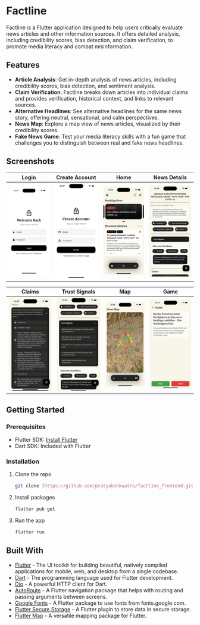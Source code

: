 # Factline

Factline is a Flutter application designed to help users critically evaluate news articles and other information sources. It offers detailed analysis, including credibility scores, bias detection, and claim verification, to promote media literacy and combat misinformation.

## Features

* **Article Analysis**: Get in-depth analysis of news articles, including credibility scores, bias detection, and sentiment analysis.
* **Claim Verification**: Factline breaks down articles into individual claims and provides verification, historical context, and links to relevant sources.
* **Alternative Headlines**: See alternative headlines for the same news story, offering neutral, sensational, and calm perspectives.
* **News Map**: Explore a map view of news articles, visualized by their credibility scores.
* **Fake News Game**: Test your media literacy skills with a fun game that challenges you to distinguish between real and fake news headlines.

## Screenshots

| Login | Create Account | Home | News Details |
| :---: | :---: | :---: |:---:|
| <img src="assets/screenshots/login.png" width="200"> | <img src="assets/screenshots/create_account.png" width="200"> | <img src="assets/screenshots/home.png" width="200"> |<img src="assets/screenshots/news_full_1.png" width="200">|

| Claims | Trust Signals | Map | Game |
| :---: | :---: |:---:|:---:|
| <img src="assets/screenshots/news_claim.png" width="200"> | <img src="assets/screenshots/news_trust_signals.png" width="200"> |<img src="assets/screenshots/map.png" width="200">| <img src="assets/screenshots/game_question_attempt.png" width="200">|

## Getting Started

### Prerequisites

* Flutter SDK: [Install Flutter](https://flutter.dev/docs/get-started/install)
* Dart SDK: Included with Flutter

### Installation

1.  Clone the repo
    ```sh
    git clone [https://github.com/pratyakshkwatra/factline_frontend.git](https://github.com/pratyakshkwatra/factline_frontend.git)
    ```
2.  Install packages
    ```sh
    flutter pub get
    ```
3.  Run the app
    ```sh
    flutter run
    ```

## Built With

* [Flutter](https://flutter.dev/) - The UI toolkit for building beautiful, natively compiled applications for mobile, web, and desktop from a single codebase.
* [Dart](https://dart.dev/) - The programming language used for Flutter development.
* [Dio](https://pub.dev/packages/dio) - A powerful HTTP client for Dart.
* [AutoRoute](https://pub.dev/packages/auto_route) - A Flutter navigation package that helps with routing and passing arguments between screens.
* [Google Fonts](https://pub.dev/packages/google_fonts) - A Flutter package to use fonts from fonts.google.com.
* [Flutter Secure Storage](https://pub.dev/packages/flutter_secure_storage) - A Flutter plugin to store data in secure storage.
* [Flutter Map](https://pub.dev/packages/flutter_map) - A versatile mapping package for Flutter.